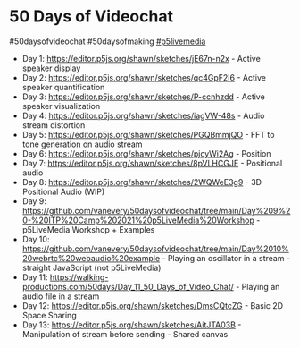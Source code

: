 # 50 Days of Videochat

#50daysofvideochat #50daysofmaking [#p5livemedia](https://github.com/vanevery/p5livemedia)

- Day 1: https://editor.p5js.org/shawn/sketches/jE67n-n2x - Active speaker display
- Day 2: https://editor.p5js.org/shawn/sketches/qc4GpF2I6 - Active speaker quantification
- Day 3: https://editor.p5js.org/shawn/sketches/P-ccnhzdd - Active speaker visualization
- Day 4: https://editor.p5js.org/shawn/sketches/iagVW-48s - Audio stream distortion
- Day 5: https://editor.p5js.org/shawn/sketches/PGQBmmjQO - FFT to tone generation on audio stream
- Day 6: https://editor.p5js.org/shawn/sketches/pjcyWi2Ag - Position
- Day 7: https://editor.p5js.org/shawn/sketches/8pVLHCGJE - Positional audio
- Day 8: https://editor.p5js.org/shawn/sketches/2WQWeE3g9 - 3D Positional Audio (WIP)
- Day 9: https://github.com/vanevery/50daysofvideochat/tree/main/Day%209%20-%20ITP%20Camp%202021%20p5LiveMedia%20Workshop - p5LiveMedia Workshop + Examples
- Day 10: https://github.com/vanevery/50daysofvideochat/tree/main/Day%2010%20webrtc%20webaudio%20example - Playing an oscillator in a stream - straight JavaScript (not p5LiveMedia)
- Day 11: https://walking-productions.com/50days/Day_11_50_Days_of_Video_Chat/ - Playing an audio file in a stream
- Day 12: https://editor.p5js.org/shawn/sketches/DmsCQtcZG - Basic 2D Space Sharing
- Day 13: https://editor.p5js.org/shawn/sketches/AitJTA03B - Manipulation of stream before sending - Shared canvas




